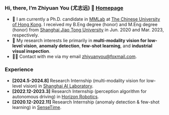### Hi, there, I’m Zhiyuan You (尤志远) 👋 [Homepage](https://zhiyuanyou.github.io/)

- 🔭 I am currently a Ph.D. candidate in [MMLab](https://mmlab.ie.cuhk.edu.hk/) at [The Chinese University of Hong Kong](https://cuhk.edu.hk/english/index.html). I received my B.Eng degree (honor) and M.Eng degree (honor) from [Shanghai Jiao Tong University](https://en.sjtu.edu.cn/) in Jun. 2020 and Mar. 2023, respectively.
- 🤔 My research interests lie primarily in **multi-modality vision for low-level vision**, **anomaly detection**, **few-shot learning**, and **industrial visual inspection**.
- 🤝🏻 Contact with me via my email zhiyuanyou@foxmail.com.

### Experience

- **[2024.5-2024.8]** Research Internship (multi-modality vision for low-level vision) in [Shanghai AI Laboratory](https://www.shlab.org.cn/).
- **[2022.12-2023.3]** Research Internship (perception algorithm for autonomous driving) in [Horizon Robotics](https://en.horizon.ai/).
- **[2020.12-2022.11]** Research Internship (anomaly detection & few-shot learning) in [SenseTime](https://www.sensetime.com/en).

<!---
zhiyuanyou/zhiyuanyou is a ✨ special ✨ repository because its `README.md` (this file) appears on your GitHub profile.
You can click the Preview link to take a look at your changes.
--->
